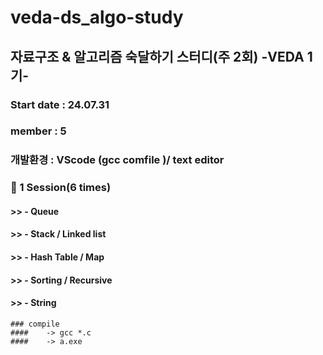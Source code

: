 # veda-ds_algo-study
## 자료구조 & 알고리즘 숙달하기 스터디(주 2회) -VEDA 1기-

### Start date : 24.07.31
### member : 5


### 개발환경 : VScode (gcc comfile )/ text editor

### :file_folder: 1 Session(6 times)
#### >> - Queue
#### >> - Stack / Linked list
#### >> - Hash Table / Map
#### >> - Sorting / Recursive
#### >> - String

```
### compile
####    -> gcc *.c  
####    -> a.exe
```